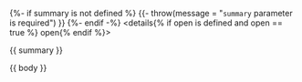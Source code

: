 {%- if summary is not defined %}
{{- throw(message = "`summary` parameter is required") }}
{%- endif -%}
<details{% if open is defined and open == true %} open{% endif %}>
<summary>{{ summary }}</summary>

{{ body }}

</details>
